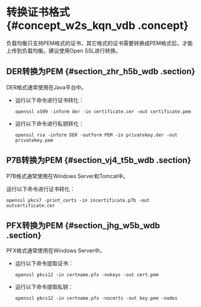 # 转换证书格式 {#concept_w2s_kqn_vdb .concept}

负载均衡只支持PEM格式的证书，其它格式的证书需要转换成PEM格式后，才能上传到负载均衡。建议使用Open SSL进行转换。

## DER转换为PEM {#section_zhr_h5b_wdb .section}

DER格式通常使用在Java平台中。

-   运行以下命令进行证书转化：

    ```
    openssl x509 -inform der -in certificate.cer -out certificate.pem
    ```

-   运行以下命令进行私钥转化：

    ```
    openssl rsa -inform DER -outform PEM -in privatekey.der -out privatekey.pem
    ```


## P7B转换为PEM {#section_vj4_t5b_wdb .section}

P7B格式通常使用在Windows Server和Tomcat中。

运行以下命令进行证书转化：

```
openssl pkcs7 -print_certs -in incertificate.p7b -out outcertificate.cer
```

## PFX转换为PEM {#section_jhg_w5b_wdb .section}

PFX格式通常使用在Windows Server中。

-   运行以下命令提取证书：

    ```
    openssl pkcs12 -in certname.pfx -nokeys -out cert.pem
    ```

-   运行以下命令提取私钥：

    ```
    openssl pkcs12 -in certname.pfx -nocerts -out key.pem -nodes
    ```


